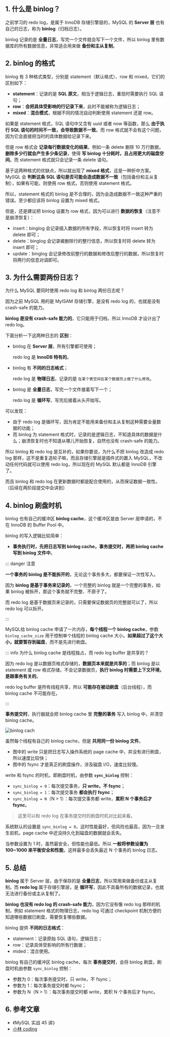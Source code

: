 



## 1. 什么是 binlog？

之前学习的 redo log，是属于 InnoDB 存储引擎层的，MySQL 的 **Server 层** 也有自己的日志，称为 **binlog**（归档日志）。

binlog 记录的是 **全量日志**，写完一个文件就会写下一个文件，所以 binlog 里有数据库的所有数据信息，非常适合用来做 **备份和主从复制**。

## 2. binlog 的格式

binlog 有 3 种格式类型，分别是 statement（默认格式）、row 和 mixed，它们的区别如下：

- **statement**：记录的是 **SQL 原文**，相当于逻辑日志，重现时需要执行 SQL 语句；
- **row**：**会把具体受影响的行记录下来**，此时不能被称为逻辑日志；
- **mixed**：**混合模式**，根据不同的情况自动判断使用 statement 还是 row。

如果是 statement 格式，SQL 语句中又含有 uuid 或者 now 等函数，那么 **由于执行 SQL 语句的时间不一致，会导致数据不一致**。而 row 格式就不会有这个问题，因为它会直接把当时的具体数据给记录下来。

但是 row 格式会 **记录每行数据变化的结果**，例如一条 delete 删除 10 万行数据，**删除多少行就会产生多少条记录**，使得 **写 binlog 十分耗时，且占用更大的磁盘空间**。而 statement 格式就只会记录一条 delete 语句。

基于这两种格式的优缺点，所以就出现了 **mixed 格式**，这是一种折中方案。MySQL 会 **判断这条 SQL 语句是否可能会造成数据不一致**（包括备份和主从复制），如果有可能，则使用 row 格式，否则使用 statement 格式。

所以，statement 格式的 binlog 是不合理的，因为会造成数据不一致这种严重的错误。至少都应该将 binlog 设置为 mixed 格式。

但是，还是建议把 binlog 设置为 row 格式，因为可以进行 **数据的恢复**（注意不是崩溃恢复）：

- insert：binglog 会记录插入数据的所有字段，所以恢复时将 insert 转为 delete 即可；
- delete：binglog 会记录被删除行的整行信息，所以恢复时将 delete 转为 insert 即可；
- update：binglog 会记录修改前整行的数据和修改后整行的数据，所以恢复时将两行的信息对调即可。

## 3. 为什么需要两份日志？

为什么 MySQL 要同时使用 redo log 和 binlog 两份日志呢？

因为之前 MySQL 用的是 MyISAM 存储引擎，是没有 redo log 的，也就是没有 crash-safe 的能力。

**binlog 是没有 crash-safe 能力的**，它只能用于归档，所以 InnoDB 才设计出了 redo log。

下面分析一下这两种日志的 **区别**：

- binlog 在 **Server 层**，所有引擎都可使用；

    redo log 是 **InnoDB 特有的**。

- binlog 有 **不同的日志格式**；

    redo log 是 **物理日志**，记录的是 `在某个表空间在某个数据页上做了什么修改`。

- binlog 是 **全量日志**，写完一个文件接着写下一个；

    redo log 是 **循环写**，写完后接着从头开始写。

可以发现：

- 由于 redo log 是循环写，因为肯定不能用来备份和主从复制这种需要全量数据的功能；
- 而 binlog 为 statement 格式时，记录的是逻辑日志，不知道具体的数据是什么；崩溃恢复时也不知道从哪儿开始恢复，自然也没有 crash-safe 的能力。

所以 binlog 和 redo log 是互补的，如果你要说，为什么不把 binlog 改造成 redo log 那样，这不是重复造轮子嘛，而且存储引擎层是插件式的置入 MySQL，不改动任何代码就可以使用 redo log，所以现在的 MySQL 默认都是 InnoDB 引擎了。

而且 binlog 和 redo log 在更新数据时都是配合使用的，从而保证数据一致性。（后续在两阶段提交中会讲到）

## 4. binlog 刷盘时机

binlog 也有自己的缓冲区 **binlog cache**，这个缓冲区是由 Server 层申请的，不在 InnoDB 的 Buffer Pool 中。

binlog 的写入逻辑比较简单：

- **事务执行时，先把日志写到 binlog cache，事务提交时，再把 binlog cache 写到 binlog 文件中**。

::: danger 注意

**一个事务的 binlog 是不能拆开的**，无论这个事务多大，都要保证一次性写入。

因为 **binlog 是基于事务来记录的**，一个完整的 binlog 就是一个完整的事务，如果 binlog 被拆开，那这个事务就不完整、不原子了。

而 redo log 是基于数据页来记录的，只需要保证数据页的完整就可以了，所以 redo log 可以拆开。

:::

MySQL给 binlog cache 申请了一片内存，**每个线程一个 binlog cache**，参数 `binlog_cache_size` 用于控制单个线程的 binlog cache 大小。**如果超过了这个大小，就要暂存到磁盘**，而不是先进行刷盘。

::: info 为什么 binlog cache 是线程独占，而 redo log buffer 是共享的？

因为 redo log 是以数据页格式存储的，**数据页本来就是共享的**；而 binlog 是以 statement 或 row 格式存储，不会记录数据页，**执行 binlog 时需要上下文环境，是跟事务有关的**。

redo log buffer 是所有线程共享，所以 **可能存在被动刷盘**（后台线程），而 binlog cache 不可能存在。

:::

**事务提交时**，执行器就会把 binlog cache 里 **完整的事务** 写入 binlog 中，并清空 binlog cache。

![binlog cach](https://run-notes.oss-cn-beijing.aliyuncs.com/notes/202303111320403.png)

虽然每个线程有自己的 binlog cache，但是 **共用同一份 binlog 文件**。

- 图中的 write 只是把日志写入操作系统的 page cache 中，并没有进行刷盘，所以速度比较快；
- 图中的 fsync 才是真正的刷盘操作，涉及磁盘 I/O，速度比较慢。

write 和 fsync 的时机，即刷盘时机，由参数 **`sync_binlog`** 控制：

- `sync_binlog = 0`：每次提交事务，**只 write，不 fsync**；
- `sync_binlog = 1`：每次提交事务 **都会执行 fsync**；
- `sync_binlog = N`（N > 1）：每次提交事务都 write，**累积 N 个事务后才 fsync**。

> 这里可以和 redo log 在事务提交时的刷盘时机对比起来看。

系统默认的设置是 `sync_binlog = 0`，这时性能最好，但风险也最高，因为一旦发生宕机，page cache 中还没持久化到磁盘的数据就会丢失。

当参数设置为 1 时，虽然最安全，但性能也最低。所以 **一般将参数设置为 100~1000 来平衡安全和性能**，这样最多会丢失最近 N 个事务的 binlog 日志。

## 5. 总结

**binlog** 属于 Server 层，由于保存的是 **全量日志**，所以常用来做备份或主从复制。而 **redo log** 属于存储引擎层，是 **循环写**，因此不具备所有的数据记录，也就无法进行备份或主从复制了。

**binlog 也没有 redo log 的 crash-safe 能力**，因为它没有像 redo log 那样的机制，例如 statement 格式的物理日志，redo log 可通过 checkpoint 机制方便的知道哪些数据已刷盘，需要恢复哪些数据。

binlog 提供 **不同的日志格式**：

- statement：记录原始 SQL 语句，逻辑日志；
- row：记录具体受影响的所有行数据；
- mided：混合使用。

binlog 有自己的缓冲区 binlog cache，每次 **事务提交时**，会将 binlog 刷盘，刷盘时机由参数 `sync_binlog` 控制：

- 参数为 0：每次事务提交时，只 write，不 fsync；
- 参数为 1：每次事务提交时都 fsync；
- 参数为 N（N > 1）：每次事务提交时都 write，累积 N 个事务后才 fsync。

## 6. 参考文章

- 《MySQL 实战 45 讲》
- [小林 coding](https://xiaolincoding.com)







